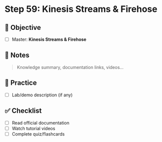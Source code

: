 # Step 59: Kinesis Streams & Firehose

## 🎯 Objective
- [ ] Master: **Kinesis Streams & Firehose**

## 📘 Notes
> Knowledge summary, documentation links, videos...

## 🧪 Practice
- [ ] Lab/demo description (if any)

## ✅ Checklist
- [ ] Read official documentation
- [ ] Watch tutorial videos
- [ ] Complete quiz/flashcards
